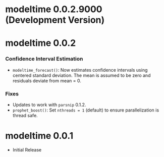 
# modeltime 0.0.2.9000 (Development Version)

# modeltime 0.0.2

### Confidence Interval Estimation

- `modeltime_forecast()`: Now estimates confidence intervals using centered standard deviation. The mean is assumed to be zero and residuals deviate from mean = 0. 

### Fixes

- Updates to work with `parsnip` 0.1.2.
- `prophet_boost()`: Set `nthreads = 1` (default) to ensure parallelization is thread safe. 

# modeltime 0.0.1

* Initial Release
